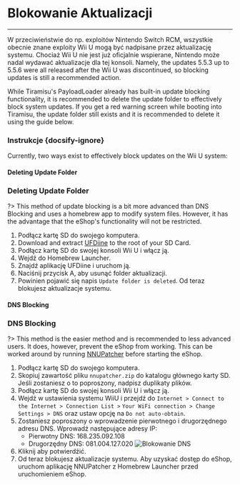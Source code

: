 # Blokowanie Aktualizacji
---
W przeciwieństwie do np. exploitów Nintendo Switch RCM, wszystkie obecnie znane exploity Wii U mogą być nadpisane przez aktualizację systemu. Chociaż Wii U nie jest już oficjalnie wspierane, Nintendo może nadal wydawać aktualizacje dla tej konsoli. Namely, the updates 5.5.3 up to 5.5.6 were all released after the Wii U was discontinued, so blocking updates is still a recommended action.

While Tiramisu's PayloadLoader already has built-in update blocking functionality, it is recommended to delete the update folder to effectively block system updates. If you get a red warning screen while booting into Tiramisu, the update folder still exists and it is recommended to delete it using the guide below.

### Instrukcje {docsify-ignore}

Currently, two ways exist to effectively block updates on the Wii U system:
<!-- tabs:start -->

#### **Deleting Update Folder**

### Deleting Update Folder

?> This method of update blocking is a bit more advanced than DNS Blocking and uses a homebrew app to modify system files. However, it has the advantage that the eShop's functionality will not be restricted.
1. Podłącz kartę SD do swojego komputera.
1. Download and extract [UFDiine](https://github.com/GaryOderNichts/UFDiine/releases/tag/v1.1) to the root of your SD Card.
1. Podłącz kartę SD do swojej konsoli Wii U i włącz ją.
1. Wejdź do Homebrew Launcher.
1. Znajdź aplikację UFDiine i uruchom ją.
1. Naciśnij przycisk A, aby usunąć folder aktualizacji.
1. Powinien pojawić się napis `Update folder is deleted`. Od teraz blokujesz aktualizacje systemu.

#### **DNS Blocking**

### DNS Blocking

?> This method is the easier method and is recommended to less advanced users. It does, however, prevent the eShop from working. This can be worked around by running [NNUPatcher](https://wiiubru.com/appstore/zips/nnupatcher.zip) before starting the eShop.
1. Podłącz kartę SD do swojego komputera.
1. Skopiuj zawartość pliku `nnupatcher.zip` do katalogu głównego karty SD. Jeśli zostaniesz o to poproszony, nadpisz duplikaty plików.
1. Podłącz kartę SD do swojej konsoli Wii U i włącz ją.
1. Wejdź w ustawienia systemu WiiU i przejdź do `Internet > Connect to the Internet > Connection List >` `Your WiFi connection > Change Settings > DNS` oraz ustaw opcję na `Do not auto-obtain`.
1. Zostaniesz poproszony o wprowadzenie pierwotnego i drugorzędnego adresu DNS. Wprowadź następujące adresy IP:
    - Pierwotny DNS: 168.235.092.108
    - Drugorzędny DNS: 081.004.127.020 <img src="docs/assets/img/DNS.png" alt="Blokowanie DNS" />
1. Kliknij aby potwierdźić.
1. Od teraz blokujesz aktualizacje systemu. Aby uzyskać dostęp do eShop, uruchom aplikację NNUPatcher z Homebrew Launcher przed uruchomieniem eShop.

<!-- tabs:end -->
